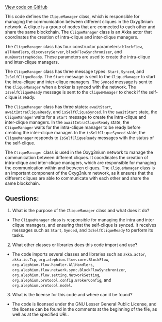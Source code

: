 [View code on GitHub](https://github.com/alephium/alephium/flow/src/main/scala/org/alephium/flow/network/CliqueManager.scala)

This code defines the `CliqueManager` class, which is responsible for managing the communication between different cliques in the Oxyg3nium network. A clique is a group of nodes that are connected to each other and share the same blockchain. The `CliqueManager` class is an Akka actor that coordinates the creation of intra-clique and inter-clique managers.

The `CliqueManager` class has four constructor parameters: `blockflow`, `allHandlers`, `discoveryServer`, `blockFlowSynchronizer`, and `numBootstrapNodes`. These parameters are used to create the intra-clique and inter-clique managers.

The `CliqueManager` class has three message types: `Start`, `Synced`, and `IsSelfCliqueReady`. The `Start` message is sent to the `CliqueManager` to start the intra-clique and inter-clique managers. The `Synced` message is sent to the `CliqueManager` when a broker is synced with the network. The `IsSelfCliqueReady` message is sent to the `CliqueManager` to check if the self-clique is ready.

The `CliqueManager` class has three states: `awaitStart`, `awaitIntraCliqueReady`, and `isSelfCliqueSynced`. In the `awaitStart` state, the `CliqueManager` waits for a `Start` message to create the intra-clique and inter-clique managers. In the `awaitIntraCliqueReady` state, the `CliqueManager` waits for the intra-clique manager to be ready before creating the inter-clique manager. In the `isSelfCliqueSynced` state, the `CliqueManager` responds to `IsSelfCliqueReady` messages with the status of the self-clique.

The `CliqueManager` class is used in the Oxyg3nium network to manage the communication between different cliques. It coordinates the creation of intra-clique and inter-clique managers, which are responsible for managing the communication within and between cliques. The `CliqueManager` class is an important component of the Oxyg3nium network, as it ensures that the different cliques are able to communicate with each other and share the same blockchain.
## Questions: 
 1. What is the purpose of the `CliqueManager` class and what does it do?
- The `CliqueManager` class is responsible for managing the intra and inter clique managers, and ensuring that the self-clique is synced. It receives messages such as `Start`, `Synced`, and `IsSelfCliqueReady` to perform its tasks.

2. What other classes or libraries does this code import and use?
- The code imports several classes and libraries such as `akka.actor`, `akka.io.Tcp`, `org.alephium.flow.core.BlockFlow`, `org.alephium.flow.handler.AllHandlers`, `org.alephium.flow.network.sync.BlockFlowSynchronizer`, `org.alephium.flow.setting.NetworkSetting`, `org.alephium.protocol.config.BrokerConfig`, and `org.alephium.protocol.model`.

3. What is the license for this code and where can it be found?
- The code is licensed under the GNU Lesser General Public License, and the license can be found in the comments at the beginning of the file, as well as at the specified URL.